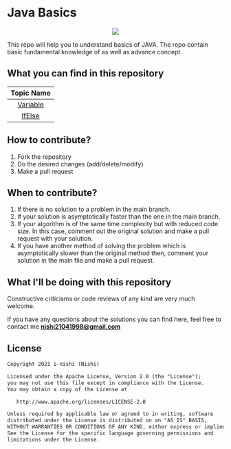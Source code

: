 # Java Basics
<p align="center">
  <img src="https://user-images.githubusercontent.com/93420782/139558427-aad2d6ba-c010-4951-9731-77411156fdf6.png">
</p>
<P>This repo will help you to understand basics of JAVA. The repo contain basic fundamental knowledge of as well as advance concept.</p>

## What you can find in this repository
| Topic Name|
|  :--------: | 
| [Variable](https://github.com/i-nishi/Java-Basics/tree/main/Variable)|
| [IfElse](https://github.com/i-nishi/Java-Basics/tree/main/IfElse)|


## How to contribute?

1. Fork the repository 
2. Do the desired changes (add/delete/modify)
3. Make a pull request

## When to contribute?

1. If there is no solution to a problem in the main branch.
2. If your solution is asymptotically faster than the one in the main branch.
3. If your algorithm is of the same time complexity but with reduced code size. In this case, comment out the original solution and make a pull request with your solution.
4. If you have another method of solving the problem which is asymptotically slower than the original method then, comment your solution in the main file and make a pull request.


## What I'll be doing with this repository

Constructive criticisms or code reviews of any kind are very much welcome.

If you have any questions about the solutions you can find here, feel free to contact me **nishi21041998@gmail.com**


## License
```xml
Copyright 2021 i-nishi (Nishi)

Licensed under the Apache License, Version 2.0 (the "License");
you may not use this file except in compliance with the License.
You may obtain a copy of the License at

   http://www.apache.org/licenses/LICENSE-2.0

Unless required by applicable law or agreed to in writing, software
distributed under the License is distributed on an "AS IS" BASIS,
WITHOUT WARRANTIES OR CONDITIONS OF ANY KIND, either express or implied.
See the License for the specific language governing permissions and
limitations under the License.
```


